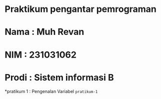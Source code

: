 # Praktikum pengantar pemrograman

<h1> Nama  : Muh Revan </h1>
<h1> NIM   : 231031062 </h1>
<h1> Prodi : Sistem informasi B </h1>

*pratikum 1 : Pengenalan Variabel `pratikum-1`
